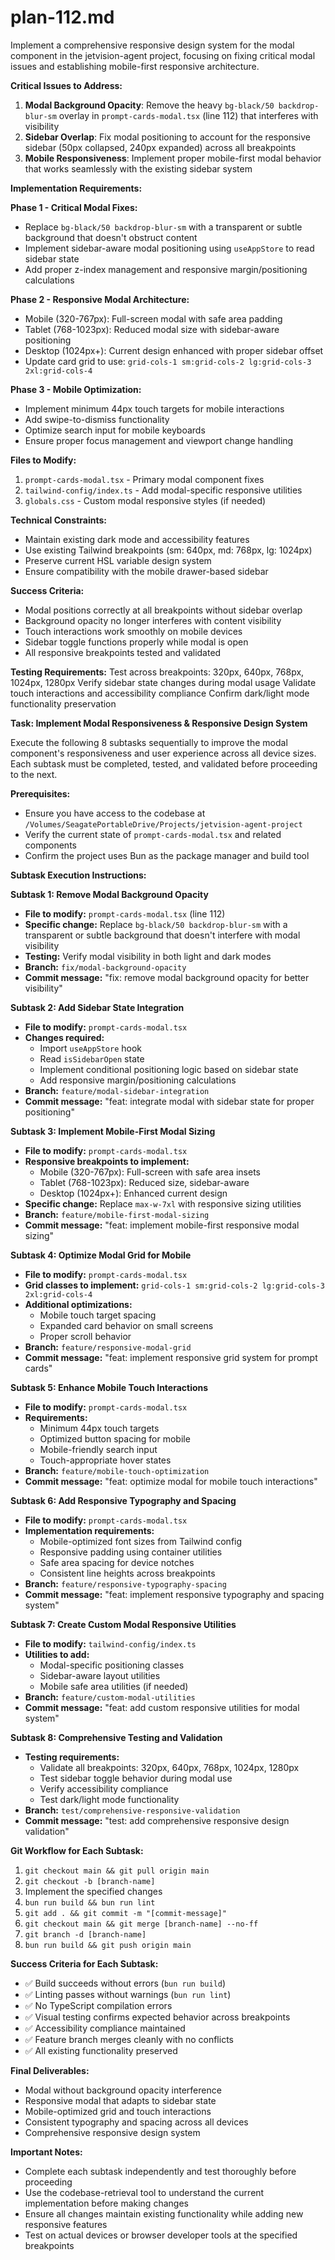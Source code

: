 # plan-112.md

Implement a comprehensive responsive design system for the modal component in the jetvision-agent project, focusing on fixing critical modal issues and establishing mobile-first responsive architecture.

**Critical Issues to Address:**

1. **Modal Background Opacity**: Remove the heavy `bg-black/50 backdrop-blur-sm` overlay in `prompt-cards-modal.tsx` (line 112) that interferes with visibility
2. **Sidebar Overlap**: Fix modal positioning to account for the responsive sidebar (50px collapsed, 240px expanded) across all breakpoints
3. **Mobile Responsiveness**: Implement proper mobile-first modal behavior that works seamlessly with the existing sidebar system

**Implementation Requirements:**

**Phase 1 - Critical Modal Fixes:**

- Replace `bg-black/50 backdrop-blur-sm` with a transparent or subtle background that doesn't obstruct content
- Implement sidebar-aware modal positioning using `useAppStore` to read sidebar state
- Add proper z-index management and responsive margin/positioning calculations

**Phase 2 - Responsive Modal Architecture:**

- Mobile (320-767px): Full-screen modal with safe area padding
- Tablet (768-1023px): Reduced modal size with sidebar-aware positioning
- Desktop (1024px+): Current design enhanced with proper sidebar offset
- Update card grid to use: `grid-cols-1 sm:grid-cols-2 lg:grid-cols-3 2xl:grid-cols-4`

**Phase 3 - Mobile Optimization:**

- Implement minimum 44px touch targets for mobile interactions
- Add swipe-to-dismiss functionality
- Optimize search input for mobile keyboards
- Ensure proper focus management and viewport change handling

**Files to Modify:**

1. `prompt-cards-modal.tsx` - Primary modal component fixes
2. `tailwind-config/index.ts` - Add modal-specific responsive utilities
3. `globals.css` - Custom modal responsive styles (if needed)

**Technical Constraints:**

- Maintain existing dark mode and accessibility features
- Use existing Tailwind breakpoints (sm: 640px, md: 768px, lg: 1024px)
- Preserve current HSL variable design system
- Ensure compatibility with the mobile drawer-based sidebar

**Success Criteria:**

- Modal positions correctly at all breakpoints without sidebar overlap
- Background opacity no longer interferes with content visibility
- Touch interactions work smoothly on mobile devices
- Sidebar toggle functions properly while modal is open
- All responsive breakpoints tested and validated

**Testing Requirements:**
Test across breakpoints: 320px, 640px, 768px, 1024px, 1280px
Verify sidebar state changes during modal usage
Validate touch interactions and accessibility compliance
Confirm dark/light mode functionality preservation

**Task: Implement Modal Responsiveness & Responsive Design System**

Execute the following 8 subtasks sequentially to improve the modal component's responsiveness and user experience across all device sizes. Each subtask must be completed, tested, and validated before proceeding to the next.

**Prerequisites:**

- Ensure you have access to the codebase at `/Volumes/SeagatePortableDrive/Projects/jetvision-agent-project`
- Verify the current state of `prompt-cards-modal.tsx` and related components
- Confirm the project uses Bun as the package manager and build tool

**Subtask Execution Instructions:**

**Subtask 1: Remove Modal Background Opacity**

- **File to modify:** `prompt-cards-modal.tsx` (line 112)
- **Specific change:** Replace `bg-black/50 backdrop-blur-sm` with a transparent or subtle background that doesn't interfere with modal visibility
- **Testing:** Verify modal visibility in both light and dark modes
- **Branch:** `fix/modal-background-opacity`
- **Commit message:** "fix: remove modal background opacity for better visibility"

**Subtask 2: Add Sidebar State Integration**

- **File to modify:** `prompt-cards-modal.tsx`
- **Changes required:**
    - Import `useAppStore` hook
    - Read `isSidebarOpen` state
    - Implement conditional positioning logic based on sidebar state
    - Add responsive margin/positioning calculations
- **Branch:** `feature/modal-sidebar-integration`
- **Commit message:** "feat: integrate modal with sidebar state for proper positioning"

**Subtask 3: Implement Mobile-First Modal Sizing**

- **File to modify:** `prompt-cards-modal.tsx`
- **Responsive breakpoints to implement:**
    - Mobile (320-767px): Full-screen with safe area insets
    - Tablet (768-1023px): Reduced size, sidebar-aware
    - Desktop (1024px+): Enhanced current design
- **Specific change:** Replace `max-w-7xl` with responsive sizing utilities
- **Branch:** `feature/mobile-first-modal-sizing`
- **Commit message:** "feat: implement mobile-first responsive modal sizing"

**Subtask 4: Optimize Modal Grid for Mobile**

- **File to modify:** `prompt-cards-modal.tsx`
- **Grid classes to implement:** `grid-cols-1 sm:grid-cols-2 lg:grid-cols-3 2xl:grid-cols-4`
- **Additional optimizations:**
    - Mobile touch target spacing
    - Expanded card behavior on small screens
    - Proper scroll behavior
- **Branch:** `feature/responsive-modal-grid`
- **Commit message:** "feat: implement responsive grid system for prompt cards"

**Subtask 5: Enhance Mobile Touch Interactions**

- **File to modify:** `prompt-cards-modal.tsx`
- **Requirements:**
    - Minimum 44px touch targets
    - Optimized button spacing for mobile
    - Mobile-friendly search input
    - Touch-appropriate hover states
- **Branch:** `feature/mobile-touch-optimization`
- **Commit message:** "feat: optimize modal for mobile touch interactions"

**Subtask 6: Add Responsive Typography and Spacing**

- **File to modify:** `prompt-cards-modal.tsx`
- **Implementation requirements:**
    - Mobile-optimized font sizes from Tailwind config
    - Responsive padding using container utilities
    - Safe area spacing for device notches
    - Consistent line heights across breakpoints
- **Branch:** `feature/responsive-typography-spacing`
- **Commit message:** "feat: implement responsive typography and spacing system"

**Subtask 7: Create Custom Modal Responsive Utilities**

- **File to modify:** `tailwind-config/index.ts`
- **Utilities to add:**
    - Modal-specific positioning classes
    - Sidebar-aware layout utilities
    - Mobile safe area utilities (if needed)
- **Branch:** `feature/custom-modal-utilities`
- **Commit message:** "feat: add custom responsive utilities for modal system"

**Subtask 8: Comprehensive Testing and Validation**

- **Testing requirements:**
    - Validate all breakpoints: 320px, 640px, 768px, 1024px, 1280px
    - Test sidebar toggle behavior during modal use
    - Verify accessibility compliance
    - Test dark/light mode functionality
- **Branch:** `test/comprehensive-responsive-validation`
- **Commit message:** "test: add comprehensive responsive design validation"

**Git Workflow for Each Subtask:**

1. `git checkout main && git pull origin main`
2. `git checkout -b [branch-name]`
3. Implement the specified changes
4. `bun run build && bun run lint`
5. `git add . && git commit -m "[commit-message]"`
6. `git checkout main && git merge [branch-name] --no-ff`
7. `git branch -d [branch-name]`
8. `bun run build && git push origin main`

**Success Criteria for Each Subtask:**

- ✅ Build succeeds without errors (`bun run build`)
- ✅ Linting passes without warnings (`bun run lint`)
- ✅ No TypeScript compilation errors
- ✅ Visual testing confirms expected behavior across breakpoints
- ✅ Accessibility compliance maintained
- ✅ Feature branch merges cleanly with no conflicts
- ✅ All existing functionality preserved

**Final Deliverables:**

- Modal without background opacity interference
- Responsive modal that adapts to sidebar state
- Mobile-optimized grid and touch interactions
- Consistent typography and spacing across all devices
- Comprehensive responsive design system

**Important Notes:**

- Complete each subtask independently and test thoroughly before proceeding
- Use the codebase-retrieval tool to understand the current implementation before making changes
- Ensure all changes maintain existing functionality while adding new responsive features
- Test on actual devices or browser developer tools at the specified breakpoints
